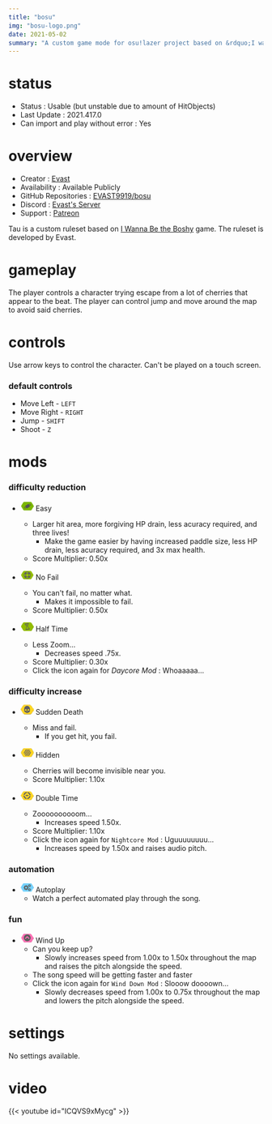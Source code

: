 ```yaml
---
title: "bosu"
img: "bosu-logo.png"
date: 2021-05-02
summary: "A custom game mode for osu!lazer project based on &rdquo;I wanna be the Boshy&rdquo; game"
---
```


# status

- Status : Usable (but unstable due to amount of HitObjects)
- Last Update : 2021.417.0
- Can import and play without error : Yes

# overview

- Creator : [Evast](https://github.com/EVAST9919)
- Availability : Available Publicly
- GitHub Repositories : [EVAST9919/bosu](https://github.com/EVAST9919/bosu)
- Discord : [Evast's Server](https://discord.com/invite/7Y8GXAa)
- Support : [Patreon](https://patreon.com/evast)

Tau is a custom ruleset based on [I Wanna Be the Boshy](https://grynsoft.com/old-games#:~:text=I%20Wanna%20Be%20The%20Boshy%20(2010)) game. The ruleset is developed by Evast.

# gameplay

The player controls a character trying escape from a lot of cherries that appear to the beat. The player can control jump and move around the map to avoid said cherries.

# controls

Use arrow keys to control the character. Can't be played on a touch screen.

### default controls

- Move Left - `LEFT`
- Move Right - `RIGHT`
- Jump - `SHIFT`
- Shoot - `Z`

# mods

### difficulty reduction

- ![Easy Icon](mod-icon/easy-mod.png) Easy
  - Larger hit area, more forgiving HP drain, less acuracy required, and three lives!
    - Make the game easier by having increased paddle size, less HP drain, less acuracy required, and 3x max health.
  - Score Multiplier: 0.50x

- ![No Fail Icon](mod-icon/no-fail-mod.png) No Fail
  - You can't fail, no matter what.
    - Makes it impossible to fail.
  - Score Multiplier: 0.50x

- ![Half Time Icon](mod-icon/half-time-mod.png) Half Time
  - Less Zoom...
    - Decreases speed .75x.
  - Score Multiplier: 0.30x
  - Click the icon again for *Daycore Mod* : Whoaaaaa...

### difficulty increase

- ![Sudden Death Icon](mod-icon/sudden-death-mod.png) Sudden Death
  - Miss and fail.
    - If you get hit, you fail.

- ![Hidden Icon](mod-icon/hidden-mod.png) Hidden
  - Cherries will become invisible near you.
  - Score Multiplier: 1.10x

- ![Double Time Icon](mod-icon/double-time-mod.png) Double Time
  - Zoooooooooom...
    - Increases speed 1.50x.
  - Score Multiplier: 1.10x
  - Click the icon again for `Nightcore Mod` : Uguuuuuuuu...
    - Increases speed by 1.50x and raises audio pitch.

### automation

- ![Autoplay Icon](mod-icon/autoplay-mod.png) Autoplay
  - Watch a perfect automated play through the song.

### fun

- ![Wind Up Icon](mod-icon/wind-up-mod.png) Wind Up
  - Can you keep up?
    - Slowly increases speed from 1.00x to 1.50x throughout the map and raises the pitch alongside the speed.
  - The song speed will be getting faster and faster
  - Click the icon again for `Wind Down Mod` : Slooow doooown...
    - Slowly decreases speed from 1.00x to 0.75x throughout the map and lowers the pitch alongside the speed.

# settings

No settings available.

# video

{{< youtube id="ICQVS9xMycg" >}}
